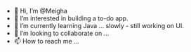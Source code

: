 - 👋 Hi, I’m @Meigha
- 👀 I’m interested in building a to-do app.
- 🌱 I’m currently learning Java ... slowly - still working on UI.
- 💞️ I’m looking to collaborate on ...
- 📫 How to reach me ...

<!---
Meigha/Meigha is a ✨ special ✨ repository because its `README.md` (this file) appears on your GitHub profile.
You can click the Preview link to take a look at your changes.
--->
